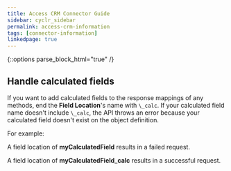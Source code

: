 ```yaml
---
title: Access CRM Connector Guide
sidebar: cyclr_sidebar
permalink: access-crm-information
tags: [connector-information]
linkedpage: true
---
```

{::options parse_block_html="true" /}

<section class="card">

## Handle calculated fields

If you want to add calculated fields to the response mappings of any methods, end the **Field Location**'s name with `\_calc`. If your calculated field name doesn't include `\_calc`, the API throws an error because your calculated field doesn't exist on the object definition.

For example:

A field location of **myCalculatedField** results in a failed request.

A field location of **myCalculatedField_calc** results in a successful request.

</section>
